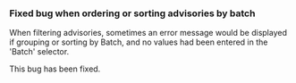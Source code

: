 ### Fixed bug when ordering or sorting advisories by batch

When filtering advisories, sometimes an error message would be displayed
if grouping or sorting by Batch, and no values had been entered in the
'Batch' selector.

This bug has been fixed.
